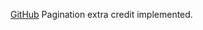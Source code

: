 [GitHub](https://github.com/Aidan3445/Android-Dev-CS4520/tree/main/API-Adventures)
Pagination extra credit implemented.
